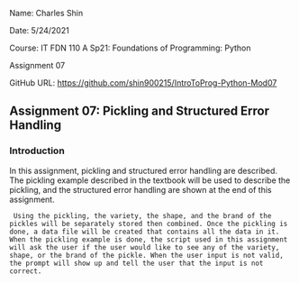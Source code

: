 Name: Charles Shin

Date: 5/24/2021

Course: IT FDN 110 A Sp21: Foundations of Programming: Python

Assignment 07

GitHub URL: https://github.com/shin900215/IntroToProg-Python-Mod07

## Assignment 07: Pickling and Structured Error Handling

### Introduction

In this assignment, pickling and structured error handling are described. The pickling example described in the textbook will be used to describe the pickling, and the structured error handling are shown at the end of this assignment. 

     Using the pickling, the variety, the shape, and the brand of the pickles will be separately stored then combined. Once the pickling is done, a data file will be created that contains all the data in it. When the pickling example is done, the script used in this assignment will ask the user if the user would like to see any of the variety, shape, or the brand of the pickle. When the user input is not valid, the prompt will show up and tell the user that the input is not correct. 
